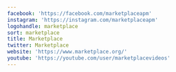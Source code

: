 ```yaml
---
facebook: 'https://facebook.com/marketplaceapm'
instagram: 'https://instagram.com/marketplaceapm'
logohandle: marketplace
sort: marketplace
title: Marketplace
twitter: Marketplace
website: 'https://www.marketplace.org/'
youtube: 'https://youtube.com/user/marketplacevideos'
---
```

